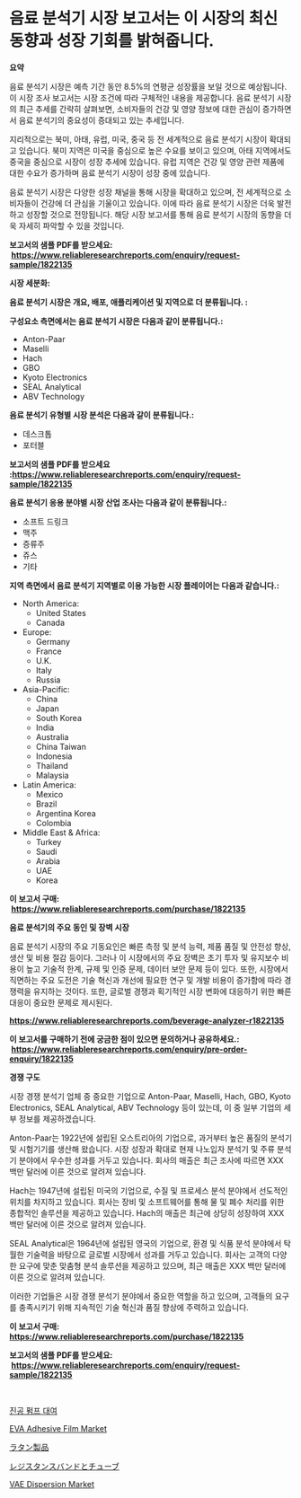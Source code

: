 <p><h1>음료 분석기 시장 보고서는 이 시장의 최신 동향과 성장 기회를 밝혀줍니다.</h1></p><p><strong>요약</strong></p>
<p><p>음료 분석기 시장은 예측 기간 동안 8.5%의 연평균 성장률을 보일 것으로 예상됩니다. 이 시장 조사 보고서는 시장 조건에 따라 구체적인 내용을 제공합니다. 음료 분석기 시장의 최근 추세를 간략히 살펴보면, 소비자들의 건강 및 영양 정보에 대한 관심이 증가하면서 음료 분석기의 중요성이 증대되고 있는 추세입니다.</p><p>지리적으로는 북미, 아태, 유럽, 미국, 중국 등 전 세계적으로 음료 분석기 시장이 확대되고 있습니다. 북미 지역은 미국을 중심으로 높은 수요를 보이고 있으며, 아태 지역에서도 중국을 중심으로 시장이 성장 추세에 있습니다. 유럽 지역은 건강 및 영양 관련 제품에 대한 수요가 증가하며 음료 분석기 시장이 성장 중에 있습니다.</p><p>음료 분석기 시장은 다양한 성장 채널을 통해 시장을 확대하고 있으며, 전 세계적으로 소비자들이 건강에 더 관심을 기울이고 있습니다. 이에 따라 음료 분석기 시장은 더욱 발전하고 성장할 것으로 전망됩니다. 해당 시장 보고서를 통해 음료 분석기 시장의 동향을 더욱 자세히 파악할 수 있을 것입니다.</p></p>
<p><strong>보고서의 샘플 PDF를 받으세요: &nbsp;<a href="https://www.reliableresearchreports.com/enquiry/request-sample/1822135">https://www.reliableresearchreports.com/enquiry/request-sample/1822135</a></strong></p>
<p><strong>시장 세분화:</strong></p>
<p><strong> 음료 분석기 시장은 개요, 배포, 애플리케이션 및 지역으로 더 분류됩니다. :</strong></p>
<p><strong>구성요소 측면에서는 음료 분석기 시장은 다음과 같이 분류됩니다.:</strong></p>
<p><ul><li>Anton-Paar</li><li>Maselli</li><li>Hach</li><li>GBO</li><li>Kyoto Electronics</li><li>SEAL Analytical</li><li>ABV Technology</li></ul></p>
<p><strong> 음료 분석기 유형별 시장 분석은 다음과 같이 분류됩니다.:</strong></p>
<p><ul><li>데스크톱</li><li>포터블</li></ul></p>
<p><strong>보고서의 샘플 PDF를 받으세요 :<a href="https://www.reliableresearchreports.com/enquiry/request-sample/1822135">https://www.reliableresearchreports.com/enquiry/request-sample/1822135</a></strong></p>
<p><strong> 음료 분석기 응용 분야별 시장 산업 조사는 다음과 같이 분류됩니다.:</strong></p>
<p><ul><li>소프트 드링크</li><li>맥주</li><li>증류주</li><li>쥬스</li><li>기타</li></ul></p>
<p><strong>지역 측면에서 음료 분석기 지역별로 이용 가능한 시장 플레이어는 다음과 같습니다.:</strong></p>
<p><ul>
    <li>
        North America:
        <ul>
            <li>United States</li>
            <li>Canada</li>
        </ul>
    </li>
    <li>
        Europe:
        <ul>
            <li>Germany</li>
            <li>France</li>
            <li>U.K.</li>
            <li>Italy</li>
            <li>Russia</li>
        </ul>
    </li>
    <li>
        Asia-Pacific:
        <ul>
            <li>China</li>
            <li>Japan</li>
            <li>South Korea</li>
            <li>India</li>
            <li>Australia</li>
            <li>China Taiwan</li>
            <li>Indonesia</li>
            <li>Thailand</li>
            <li>Malaysia</li>
        </ul>
    </li>
    <li>
        Latin America:
        <ul>
            <li>Mexico</li>
            <li>Brazil</li>
            <li>Argentina Korea</li>
            <li>Colombia</li>
        </ul>
    </li>
    <li>
        Middle East & Africa:
        <ul>
            <li>Turkey</li>
            <li>Saudi</li>
            <li>Arabia</li>
            <li>UAE</li>
            <li>Korea</li>
        </ul>
    </li>
    </ul></p>
<p><strong>이 보고서 구매: &nbsp;<a href="https://www.reliableresearchreports.com/purchase/1822135">https://www.reliableresearchreports.com/purchase/1822135</a></strong></p>
<p><strong>음료 분석기의 주요 동인 및 장벽 시장</strong></p>
<p><p>음료 분석기 시장의 주요 기동요인은 빠른 측정 및 분석 능력, 제품 품질 및 안전성 향상, 생산 및 비용 절감 등이다. 그러나 이 시장에서의 주요 장벽은 초기 투자 및 유지보수 비용이 높고 기술적 한계, 규제 및 인증 문제, 데이터 보안 문제 등이 있다. 또한, 시장에서 직면하는 주요 도전은 기술 혁신과 개선에 필요한 연구 및 개발 비용이 증가함에 따라 경쟁력을 유지하는 것이다. 또한, 글로벌 경쟁과 획기적인 시장 변화에 대응하기 위한 빠른 대응이 중요한 문제로 제시된다.</p></p>
<p><strong><a href="https://www.reliableresearchreports.com/beverage-analyzer-r1822135">https://www.reliableresearchreports.com/beverage-analyzer-r1822135</a></strong></p>
<p><strong>이 보고서를 구매하기 전에 궁금한 점이 있으면 문의하거나 공유하세요.: &nbsp;<a href="https://www.reliableresearchreports.com/enquiry/pre-order-enquiry/1822135">https://www.reliableresearchreports.com/enquiry/pre-order-enquiry/1822135</a></strong></p>
<p><strong>경쟁 구도</strong></p>
<p><p>시장 경쟁 분석기 업체 중 중요한 기업으로 Anton-Paar, Maselli, Hach, GBO, Kyoto Electronics, SEAL Analytical, ABV Technology 등이 있는데, 이 중 일부 기업의 세부 정보를 제공하겠습니다.</p><p>Anton-Paar는 1922년에 설립된 오스트리아의 기업으로, 과거부터 높은 품질의 분석기 및 시험기기를 생산해 왔습니다. 시장 성장과 확대로 현재 나노입자 분석기 및 주류 분석기 분야에서 우수한 성과를 거두고 있습니다. 회사의 매출은 최근 조사에 따르면 XXX 백만 달러에 이른 것으로 알려져 있습니다.</p><p>Hach는 1947년에 설립된 미국의 기업으로, 수질 및 프로세스 분석 분야에서 선도적인 위치를 차지하고 있습니다. 회사는 장비 및 소프트웨어를 통해 물 및 폐수 처리를 위한 종합적인 솔루션을 제공하고 있습니다. Hach의 매출은 최근에 상당히 성장하여 XXX 백만 달러에 이른 것으로 알려져 있습니다.</p><p>SEAL Analytical은 1964년에 설립된 영국의 기업으로, 환경 및 식품 분석 분야에서 탁월한 기술력을 바탕으로 글로벌 시장에서 성과를 거두고 있습니다. 회사는 고객의 다양한 요구에 맞춘 맞춤형 분석 솔루션을 제공하고 있으며, 최근 매출은 XXX 백만 달러에 이른 것으로 알려져 있습니다.</p><p>이러한 기업들은 시장 경쟁 분석기 분야에서 중요한 역할을 하고 있으며, 고객들의 요구를 충족시키기 위해 지속적인 기술 혁신과 품질 향상에 주력하고 있습니다.</p></p>
<p><strong>이 보고서 구매: &nbsp; <a href="https://www.reliableresearchreports.com/purchase/1822135">https://www.reliableresearchreports.com/purchase/1822135</a></strong></p>
<p><strong>보고서의 샘플 PDF를 받으세요: &nbsp;<a href="https://www.reliableresearchreports.com/enquiry/request-sample/1822135">https://www.reliableresearchreports.com/enquiry/request-sample/1822135</a></strong><strong></strong></p>
<p>&nbsp;</p>
<p><p><a href="https://github.com/Skyleitney456456/Market-Research-Report-List-1/blob/main/758596330208.md">진공 펌프 대여</a></p><p><a href="https://issuu.com/reportprime-2/docs/eva-adhesive-film-market-size-2030.pptx">EVA Adhesive Film Market</a></p><p><a href="https://github.com/cnnriuez22368/Market-Research-Report-List-1/blob/main/557111932970.md">ラタン製品</a></p><p><a href="https://github.com/LeanneBruen2023/Market-Research-Report-List-1/blob/main/213174232971.md">レジスタンスバンドとチューブ</a></p><p><a href="https://issuu.com/reportprime-2/docs/vae-dispersion-market-size-2030.pptx">VAE Dispersion Market</a></p></p>
